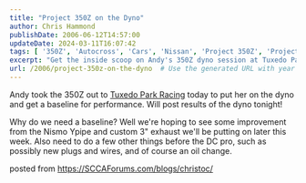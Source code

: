 ```yaml
---
title: "Project 350Z on the Dyno"
author: Chris Hammond
publishDate: 2006-06-12T14:57:00
updateDate: 2024-03-11T16:07:42
tags: [ '350Z', 'Autocross', 'Cars', 'Nissan', 'Project 350Z', 'Project350z', 'Project350zcom' ]
excerpt: "Get the inside scoop on Andy's 350Z dyno session at Tuxedo Park Racing! Stay tuned for performance results after custom upgrades are installed."
url: /2006/project-350z-on-the-dyno  # Use the generated URL with year
---
```

<P>Andy took the 350Z out to <A href="https://www.tuxedoparkracing.com/">Tuxedo Park Racing</A> today to put her on the dyno and get a baseline for performance. Will post results of the dyno tonight!</P> <P>Why do we need a baseline? Well we're hoping to see some improvement from the Nismo Ypipe and custom 3" exhaust we'll be putting on later this week. Also need to do a few other things before the DC pro, such as possibly new plugs and wires, and of course an oil change.</P> posted from <a href="https://SCCAForums.com/blogs/christoc/">https://SCCAForums.com/blogs/christoc/</a>

